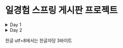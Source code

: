 # 일경험 스프링 게시판 프로젝트 

<details>
<summary>Day 1</summary>

## 24-05-20
- 프로젝트 구조 설명 및 설치
- 게시글 수정, 삭제 기능 추가(완료)

</details>

<details>
<summary>Day 2</summary>

## 24-05-21

### 게시판 타입 (완료)
- 글작성시 COM_CODE 테이블에서 CODE_TYPE이 'menu'인 값을 불러와 게시글타입으로 사용
- 글목록에서 게시판 타입 표시
- 게시판 타입 선택하여 조회 기능(Ajax,form)

## 유저 로그인 기능 (진행중)
- 로그인, 회원가입 페이지 제작
- 회원가입시 유효성 검사, 아이디 중복확인 검사

</details>


한글 utf=8에서는 한글자당 3바이트 